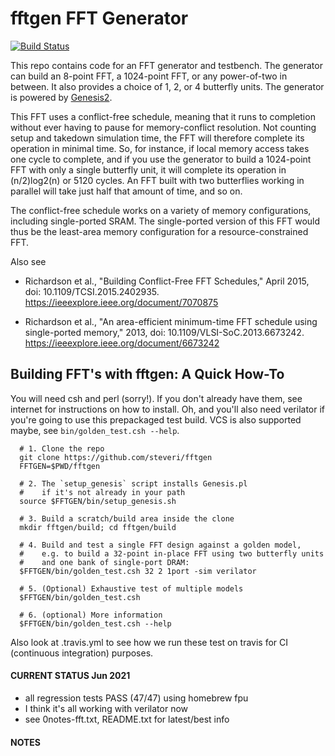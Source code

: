 fftgen FFT Generator
======

[![Build Status](https://www.travis-ci.com/steveri/fftgen.svg?branch=master)](https://www.travis-ci.com/steveri/fftgen)

This repo contains code for an FFT generator and testbench. The generator can build an 8-point FFT, a 1024-point FFT, or any power-of-two in between. It also provides a choice of 1, 2, or 4 butterfly units. The generator is powered by [Genesis2](https://github.com/StanfordVLSI/Genesis2).

This FFT uses a conflict-free schedule, meaning that it runs to completion without ever having to pause for memory-conflict resolution. Not counting setup and takedown simulation time, the FFT will therefore complete its operation in minimal time. So, for instance, if local memory access takes one cycle to complete, and if you use the generator to build a 1024-point FFT with only a single butterfly unit, it will complete its operation in (n/2)log2(n) or 5120 cycles. An FFT built with two butterflies working in parallel will take just half that amount of time, and so on.

The conflict-free schedule works on a variety of memory configurations, including single-ported SRAM. The single-ported version of this FFT would thus be the least-area memory configuration for a resource-constrained FFT.

Also see

* Richardson et al., "Building Conflict-Free FFT Schedules," April 2015, doi: 10.1109/TCSI.2015.2402935. https://ieeexplore.ieee.org/document/7070875

* Richardson et al., "An area-efficient minimum-time FFT schedule using single-ported memory," 2013, doi: 10.1109/VLSI-SoC.2013.6673242. https://ieeexplore.ieee.org/document/6673242


## Building FFT's with fftgen: A Quick How-To

You will need csh and perl (sorry!). If you don't already have them, see internet for instructions on how to install. Oh, and you'll also need verilator if you're going to use this prepackaged test build. VCS is also supported maybe, see `bin/golden_test.csh --help`.


```
  # 1. Clone the repo
  git clone https://github.com/steveri/fftgen
  FFTGEN=$PWD/fftgen

  # 2. The `setup_genesis` script installs Genesis.pl
  #    if it's not already in your path
  source $FFTGEN/bin/setup_genesis.sh

  # 3. Build a scratch/build area inside the clone
  mkdir fftgen/build; cd fftgen/build

  # 4. Build and test a single FFT design against a golden model,
  #    e.g. to build a 32-point in-place FFT using two butterfly units
  #    and one bank of single-port DRAM:
  $FFTGEN/bin/golden_test.csh 32 2 1port -sim verilator

  # 5. (Optional) Exhaustive test of multiple models
  $FFTGEN/bin/golden_test.csh

  # 6. (optional) More information
  $FFTGEN/bin/golden_test.csh --help
```

Also look at .travis.yml to see how we run these test on travis for CI (continuous integration) purposes.



#### CURRENT STATUS Jun 2021

- all regression tests PASS (47/47) using homebrew fpu
- I think it's all working with verilator now
- see 0notes-fft.txt, README.txt for latest/best info






#### NOTES

